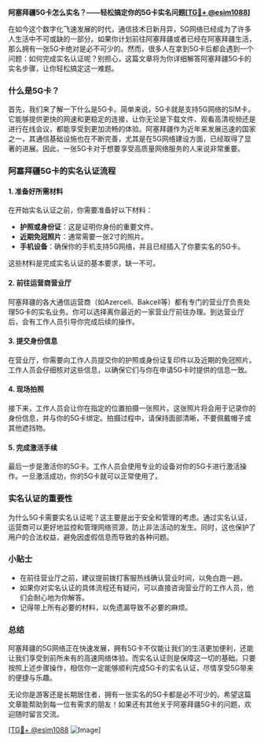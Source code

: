 **阿塞拜疆5G卡怎么实名？——轻松搞定你的5G卡实名问题[[TG💪+ @esim1088](https://t.me/s/esim1088)]**

在如今这个数字化飞速发展的时代，通信技术日新月异，5G网络已经成为了许多人生活中不可或缺的一部分。如果你计划前往阿塞拜疆或者已经在阿塞拜疆生活，那么拥有一张5G卡绝对是必不可少的。然而，很多人在拿到5G卡后都会遇到一个问题：如何完成实名认证呢？别担心，这篇文章将为你详细解答阿塞拜疆5G卡的实名步骤，让你轻松搞定这一难题。

### 什么是5G卡？

首先，我们来了解一下什么是5G卡。简单来说，5G卡就是支持5G网络的SIM卡。它能够提供更快的网速和更稳定的连接，让你无论是下载文件、观看高清视频还是进行在线会议，都能享受到更加流畅的体验。阿塞拜疆作为近年来发展迅速的国家之一，其通信基础设施也在不断完善，尤其是在5G网络建设方面，已经取得了显著的进展。因此，一张5G卡对于想要享受高质量网络服务的人来说非常重要。

### 阿塞拜疆5G卡的实名认证流程

#### 1. 准备好所需材料

在开始实名认证之前，你需要准备好以下材料：

- **护照或身份证**：这是证明你身份的重要文件。
- **近期免冠照片**：通常需要一张2寸的照片。
- **手机设备**：确保你的手机支持5G网络，并且已经插入了你要实名的5G卡。

这些材料是完成实名认证的基本要求，缺一不可。

#### 2. 前往运营商营业厅

阿塞拜疆的各大通信运营商（如Azercell、Bakcell等）都有专门的营业厅负责处理5G卡的实名业务。你可以选择离你最近的一家营业厅前往办理。到达营业厅后，会有工作人员引导你完成后续的操作。

#### 3. 提交身份信息

在营业厅，你需要向工作人员提交你的护照或身份证复印件以及近期的免冠照片。工作人员会仔细核对这些信息，以确保它们与你在申请5G卡时提供的信息一致。

#### 4. 现场拍照

接下来，工作人员会让你在指定的位置拍摄一张照片。这张照片将会用于记录你的身份信息，并与你的5G卡绑定。拍摄过程中，请保持面部清晰，不要佩戴帽子或其他遮挡物。

#### 5. 完成激活手续

最后一步是激活你的5G卡。工作人员会使用专业的设备对你的5G卡进行激活操作。一旦激活成功，你的5G卡就可以正常使用了。

### 实名认证的重要性

为什么5G卡需要实名认证呢？这主要是出于安全和管理的考虑。通过实名认证，运营商可以更好地监控和管理网络资源，防止非法活动的发生。同时，这也保护了用户的合法权益，避免因虚假信息而导致的各种问题。

### 小贴士

- 在前往营业厅之前，建议提前拨打客服热线确认营业时间，以免白跑一趟。
- 如果你对实名认证的具体流程还有疑问，可以直接咨询营业厅的工作人员，他们会耐心地为你解答。
- 记得带上所有必要的材料，以免遗漏导致不必要的麻烦。

### 总结

阿塞拜疆的5G网络正在快速发展，拥有5G卡不仅能让我们的生活更加便利，还能让我们享受到前所未有的高速网络体验。而实名认证则是保障这一切的基础。只要按照上述步骤操作，相信你一定能够顺利完成5G卡的实名认证，尽情享受5G带来的便捷与乐趣。

无论你是游客还是长期居住者，拥有一张实名的5G卡都是必不可少的。希望这篇文章能帮助到每一位有需求的朋友！如果还有其他关于阿塞拜疆5G卡的问题，欢迎随时留言交流。

[[TG💪+ @esim1088](https://t.me/s/esim1088) ![Image](https://i.postimg.cc/4NQfJmqS/Snipaste-2025-05-13-00-14-12.png)]